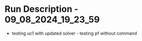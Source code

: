 # Run Description - 09_08_2024_19_23_59

- testing uc1 with updated solver - testing pf without command

